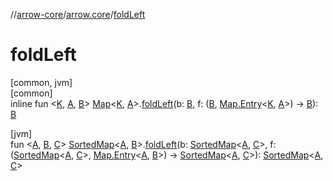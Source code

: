 //[arrow-core](../../index.md)/[arrow.core](index.md)/[foldLeft](fold-left.md)

# foldLeft

[common, jvm]\
[common]\
inline fun &lt;[K](fold-left.md), [A](fold-left.md), [B](fold-left.md)&gt; [Map](https://kotlinlang.org/api/latest/jvm/stdlib/kotlin.collections/-map/index.html)&lt;[K](fold-left.md), [A](fold-left.md)&gt;.[foldLeft](fold-left.md)(b: [B](fold-left.md), f: ([B](fold-left.md), [Map.Entry](https://kotlinlang.org/api/latest/jvm/stdlib/kotlin.collections/-map/-entry/index.html)&lt;[K](fold-left.md), [A](fold-left.md)&gt;) -&gt; [B](fold-left.md)): [B](fold-left.md)

[jvm]\
fun &lt;[A](fold-left.md), [B](fold-left.md), [C](fold-left.md)&gt; [SortedMap](https://docs.oracle.com/javase/8/docs/api/java/util/SortedMap.html)&lt;[A](fold-left.md), [B](fold-left.md)&gt;.[foldLeft](fold-left.md)(b: [SortedMap](https://docs.oracle.com/javase/8/docs/api/java/util/SortedMap.html)&lt;[A](fold-left.md), [C](fold-left.md)&gt;, f: ([SortedMap](https://docs.oracle.com/javase/8/docs/api/java/util/SortedMap.html)&lt;[A](fold-left.md), [C](fold-left.md)&gt;, [Map.Entry](https://kotlinlang.org/api/latest/jvm/stdlib/kotlin.collections/-map/-entry/index.html)&lt;[A](fold-left.md), [B](fold-left.md)&gt;) -&gt; [SortedMap](https://docs.oracle.com/javase/8/docs/api/java/util/SortedMap.html)&lt;[A](fold-left.md), [C](fold-left.md)&gt;): [SortedMap](https://docs.oracle.com/javase/8/docs/api/java/util/SortedMap.html)&lt;[A](fold-left.md), [C](fold-left.md)&gt;
